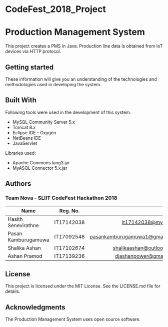 # CodeFest_2018_Project

# Production Management System

This project creates a PMS in Java. Production line data is obtained from IoT devices via HTTP protocol.

## Getting started
These information will give you an understanding of the technologies and methodologies used in developing the system.

## Built With
Following tools were used in the development of this system.
+ MySQL Community Server 5.x
+ Tomcat 8.x
+ Eclipse IDE - Oxygen
+ NetBeans IDE
+ JavaServlet

Libraries used:
+ Apache Commons lang3.jar
+ MyASQL Connector 5.x.jar

## Authors
### Team Nova - SLIIT CodeFest Hackathon 2018

| Name        | Reg. No.           | Email  |
| ------------- |:-------------:| -----:|
| Hasith Senevirathne      | IT17142038 | it17142038@my.sliit.lk |
| Pasan Kamburugamuwa      | IT17092548      |   pasankamburugamuwa1@gmail.com |
| Shalika Ashan | IT17102674      |    shalikaashan@outlook.com |
| Ashan Pramod | IT17139236      |    djashanpower@gmail.com |


## License
This project is licensed under the MIT License. See the LICENSE.md file for details.

## Acknowledgments
The Production Management System uses open source software.
